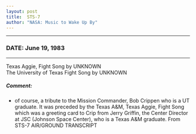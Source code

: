 ```yaml
---
layout: post
title:  STS-7
author: "NASA: Music to Wake Up By"
---
```


----
### DATE: June 19, 1983
----
Texas Aggie, Fight Song by UNKNOWN<br />The University of Texas Fight Song by UNKNOWN

##### Comment:
* of course, a tribute to the Mission Commander, Bob Crippen who is a UT graduate. It was preceded by the Texas A&M, Texas Aggie, Fight Song which was a greeting card to Crip from Jerry Griffin, the Center Director at JSC (Johnson Space Center), who is a Texas A&M graduate. From STS-7 AIR/GROUND TRANSCRIPT
